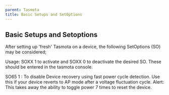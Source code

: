 ```yaml
---
parent: Tasmota
title: Basic Setups and SetOptions
---
```

## Basic Setups and Setoptions

After setting up 'fresh' Tasmota on a device, the following SetOptions (SO) may be considered;

Usage: SOXX 1 to activate and SOXX 0 to deactivate the desired SO. These should be entered in the tasmota console.

SO65 1 : To disable Device recovery using fast power cycle detection. Use this if your device reverts to AP mode after a voltage fluctuation cycle. Alert: This takes away the ability to toggle power 7 times to reset the device.


